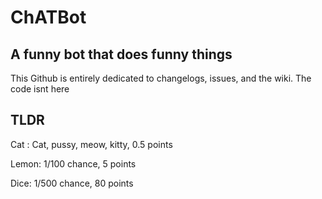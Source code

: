 # ChATBot
A funny bot that does funny things
------------------------------------
This Github is entirely dedicated to changelogs, issues, and the wiki. The code isnt here
 
 
 
 TLDR
 -
 
 Cat : Cat, pussy, meow, kitty, 0.5 points
 
 Lemon: 1/100 chance, 5 points
 
 Dice: 1/500 chance, 80 points
 
